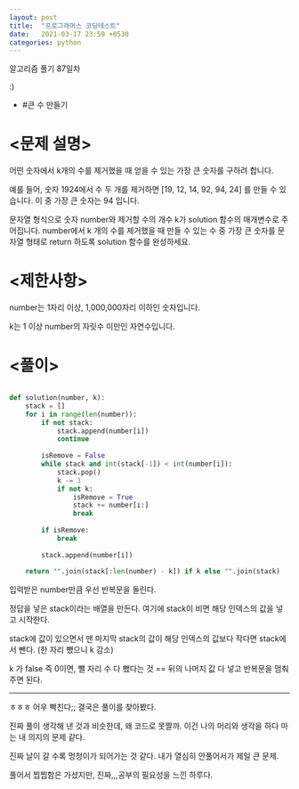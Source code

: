 ```yaml
---
layout: post
title:  "프로그래머스 코딩테스트"
date:   2021-03-17 23:59 +0530
categories: python
---
```


알고리즘 풀기 87일차

:)

- #큰 수 만들기

# <문제 설명>

어떤 숫자에서 k개의 수를 제거했을 때 얻을 수 있는 가장 큰 숫자를 구하려 합니다.

예를 들어, 숫자 1924에서 수 두 개를 제거하면 [19, 12, 14, 92, 94, 24] 를 만들 수 있습니다. 이 중 가장 큰 숫자는 94 입니다.

문자열 형식으로 숫자 number와 제거할 수의 개수 k가 solution 함수의 매개변수로 주어집니다. number에서 k 개의 수를 제거했을 때 만들 수 있는 수 중 가장 큰 숫자를 문자열 형태로 return 하도록 solution 함수를 완성하세요.

# <제한사항>

number는 1자리 이상, 1,000,000자리 이하인 숫자입니다.

k는 1 이상 number의 자릿수 미만인 자연수입니다.

# <풀이>

```python

def solution(number, k):
    stack = []
    for i in range(len(number)):
        if not stack:
            stack.append(number[i])
            continue
        
        isRemove = False
        while stack and int(stack[-1]) < int(number[i]):
            stack.pop()
            k -= 1
            if not k:
                isRemove = True
                stack += number[i:]
                break
        
        if isRemove:
            break
        
        stack.append(number[i])
        
    return "".join(stack[:len(number) - k]) if k else "".join(stack)

```

입력받은 number만큼 우선 반복문을 돌린다.

정답을 넣은 stack이라는 배열을 만든다. 여기에 stack이 비면 해당 인덱스의 값을 넣고 시작한다.

stack에 값이 있으면서 맨 마지막 stack의 값이 해당 인덱스의 값보다 작다면 stack에서 뺀다. (한 자리 뺐으니 k 감소)

k 가 false 즉 0이면, 뺄 자리 수 다 뺐다는 것 == 뒤의 나머지 값 다 넣고 반복문을 멈춰주면 된다.

---

ㅎㅎㅎ 어우 빡친다;; 결국은 풀이를 찾아봤다.

진짜 풀이 생각해 낸 것과 비슷한데, 왜 코드로 못짤까. 이건 나의 머리와 생각을 하다 마는 내 의지의 문제 같다.

진짜 날이 갈 수록 멍청이가 되어가는 것 같다. 내가 열심히 안풀어서가 제일 큰 문제.

풀어서 찝찝함은 가셨지만, 진짜,,,공부의 필요성을 느낀 하루다.